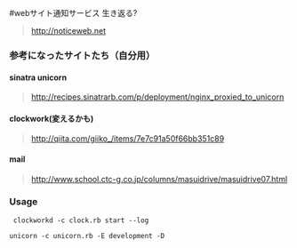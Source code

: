 #webサイト通知サービス
生き返る?

 > http://noticeweb.net

### 参考になったサイトたち（自分用）

#### sinatra unicorn

 > http://recipes.sinatrarb.com/p/deployment/nginx_proxied_to_unicorn


#### clockwork(変えるかも)

 > http://qiita.com/giiko_/items/7e7c91a50f66bb351c89


#### mail

 > http://www.school.ctc-g.co.jp/columns/masuidrive/masuidrive07.html

### Usage

```
 clockworkd -c clock.rb start --log
```

```
unicorn -c unicorn.rb -E development -D
```
